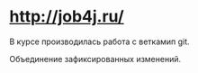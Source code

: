 # http://job4j.ru/
В курсе производилась работа с веткамип git.


Объединение зафиксированных изменений.